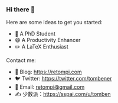 ### Hi there 👋

Here are some ideas to get you started:

- 🔭 A PhD Student
- 😄 A Productivity Enhancer
- ✏️ A LaTeX Enthusiast

Contact me:

- 📝 Blog: https://retompi.com
- 🐦 Twitter: https://twitter.com/tombener
- 📧 Email: retompi@gmail.com
- ✍️ 少数派：https://sspai.com/u/tomben
